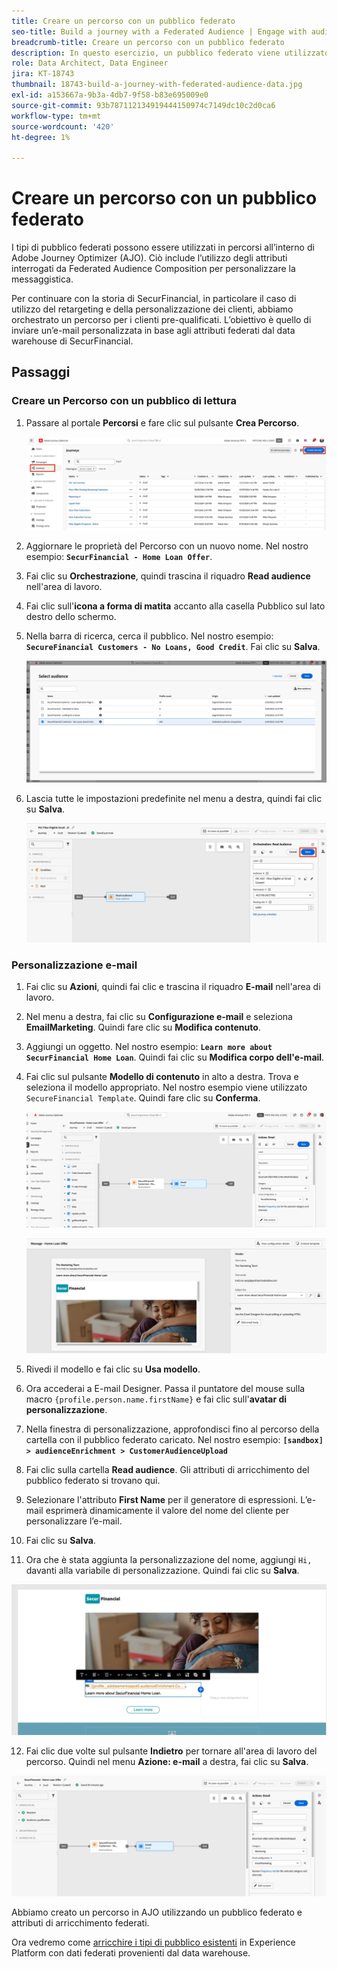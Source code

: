```yaml
---
title: Creare un percorso con un pubblico federato
seo-title: Build a journey with a Federated Audience | Engage with audiences directly from your data warehouse using Federated Audience Composition
breadcrumb-title: Creare un percorso con un pubblico federato
description: In questo esercizio, un pubblico federato viene utilizzato in un percorso Journey Optimizer.
role: Data Architect, Data Engineer
jira: KT-18743
thumbnail: 18743-build-a-journey-with-federated-audience-data.jpg
exl-id: a153667a-9b3a-4db7-9f58-b83e695009e0
source-git-commit: 93b787112134919444150974c7149dc10c2d0ca6
workflow-type: tm+mt
source-wordcount: '420'
ht-degree: 1%

---
```


# Creare un percorso con un pubblico federato

I tipi di pubblico federati possono essere utilizzati in percorsi all’interno di Adobe Journey Optimizer (AJO). Ciò include l’utilizzo degli attributi interrogati da Federated Audience Composition per personalizzare la messaggistica.

Per continuare con la storia di SecurFinancial, in particolare il caso di utilizzo del retargeting e della personalizzazione dei clienti, abbiamo orchestrato un percorso per i clienti pre-qualificati. L’obiettivo è quello di inviare un’e-mail personalizzata in base agli attributi federati dal data warehouse di SecurFinancial.

## Passaggi

### Creare un Percorso con un pubblico di lettura

1. Passare al portale **Percorsi** e fare clic sul pulsante **Crea Percorso**.

   ![create-a-percorsi](assets/create-journey.png)

2. Aggiornare le proprietà del Percorso con un nuovo nome. Nel nostro esempio: **`SecurFinancial - Home Loan Offer`**.

3. Fai clic su **Orchestrazione**, quindi trascina il riquadro **Read audience** nell&#39;area di lavoro.

4. Fai clic sull&#39;**icona a forma di matita** accanto alla casella Pubblico sul lato destro dello schermo.

5. Nella barra di ricerca, cerca il pubblico. Nel nostro esempio: **`SecureFinancial Customers - No Loans, Good Credit`**. Fai clic su **Salva**.

   ![create-a-percorsi](assets/select-audience.png)

6. Lascia tutte le impostazioni predefinite nel menu a destra, quindi fai clic su **Salva**.

   ![salva-impostazioni-pubblico](assets/save-audience-settings.png)

### Personalizzazione e-mail

1. Fai clic su **Azioni**, quindi fai clic e trascina il riquadro **E-mail** nell&#39;area di lavoro.

2. Nel menu a destra, fai clic su **Configurazione e-mail** e seleziona **EmailMarketing**. Quindi fare clic su **Modifica contenuto**.

3. Aggiungi un oggetto. Nel nostro esempio: **`Learn more about SecurFinancial Home Loan`**. Quindi fai clic su **Modifica corpo dell&#39;e-mail**.

4. Fai clic sul pulsante **Modello di contenuto** in alto a destra. Trova e seleziona il modello appropriato. Nel nostro esempio viene utilizzato `SecureFinancial Template`. Quindi fare clic su **Conferma**.

   ![configurazione-e-mail-percorso](assets/journey-email-config.png)

   ![percorso-conferma-e-mail](assets/journey-email-confirm.png)

5. Rivedi il modello e fai clic su **Usa modello**.

6. Ora accederai a E-mail Designer. Passa il puntatore del mouse sulla macro `{profile.person.name.firstName}` e fai clic sull&#39;**avatar di personalizzazione**.

7. Nella finestra di personalizzazione, approfondisci fino al percorso della cartella con il pubblico federato caricato. Nel nostro esempio: **`[sandbox] > audienceEnrichment > CustomerAudienceUpload`**

8. Fai clic sulla cartella **Read audience**. Gli attributi di arricchimento del pubblico federato si trovano qui.

9. Selezionare l&#39;attributo **First Name** per il generatore di espressioni. L’e-mail esprimerà dinamicamente il valore del nome del cliente per personalizzare l’e-mail.

10. Fai clic su **Salva**.

11. Ora che è stata aggiunta la personalizzazione del nome, aggiungi `Hi, ` davanti alla variabile di personalizzazione. Quindi fai clic su **Salva**.

   ![percorso-e-mail-salva](assets/journey-email-save.png)

12. Fai clic due volte sul pulsante **Indietro** per tornare all&#39;area di lavoro del percorso. Quindi nel menu **Azione: e-mail** a destra, fai clic su **Salva**.

   ![salva-percorso finale](assets/save-final-journey.png)

Abbiamo creato un percorso in AJO utilizzando un pubblico federato e attributi di arricchimento federati.

Ora vedremo come [arricchire i tipi di pubblico esistenti](federated-audience-composition.md) in Experience Platform con dati federati provenienti dal data warehouse.
